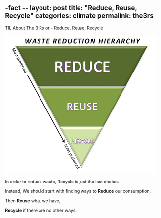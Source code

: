 -fact --
layout: post
title: "Reduce, Reuse, Recycle"
categories: climate
permalink: the3rs
---

TIL About The 3 Rs or - Reduce, Reuse, Recycle

<img src="/assets/img/posts/wastereductionhierarchy.gif" class='img-center'>

In order to reduce waste, Recycle is just the last choice.

Instead, We should start with finding ways to __Reduce__ our consumption, 

Then __Reuse__ what we have, 

__Recycle__ if there are no other ways.
